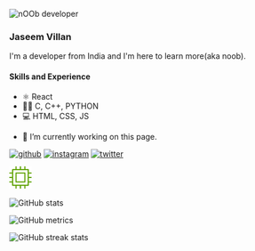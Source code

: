 ![nOOb developer](https://arturssmirnovs.github.io/github-profile-readme-generator/images/banner.png)

### Jaseem Villan
I'm a developer from India and I'm here to learn more(aka noob).

#### Skills and Experience
* ⚛ React
* 🧑‍💻 C, C++, PYTHON
* 💻 HTML, CSS, JS

- 🔭 I’m currently working on this page. 


[<img src='https://cdn.jsdelivr.net/npm/simple-icons@3.0.1/icons/github.svg' alt='github' height='40'>](https://github.com/JaseemVillan)  [<img src='https://cdn.jsdelivr.net/npm/simple-icons@3.0.1/icons/instagram.svg' alt='instagram' height='40'>](https://www.instagram.com/jaseem_villan_/)  [<img src='https://cdn.jsdelivr.net/npm/simple-icons@3.0.1/icons/twitter.svg' alt='twitter' height='40'>](https://twitter.com/JaseemVillan)  

<a href='https://docs.github.com/en/developers'><img src='https://raw.githubusercontent.com/acervenky/animated-github-badges/master/assets/devbadge.gif' width='40' height='40'></a> 

![GitHub stats](https://github-readme-stats.vercel.app/api?username=JaseemVillan&show_icons=true)  

![GitHub metrics](https://metrics.lecoq.io/JaseemVillan)  

![GitHub streak stats](https://streak-stats.demolab.com/?user=JaseemVillan)  

